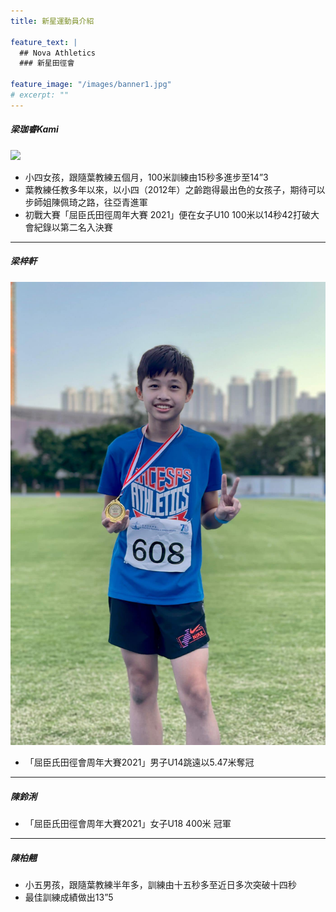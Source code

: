 ```yaml
---
title: 新星運動員介紹

feature_text: |
  ## Nova Athletics
  ### 新星田徑會

feature_image: "/images/banner1.jpg"
# excerpt: ""
---
```

##### 梁珈睿Kami
![](/images/Kami.JPG)
- 小四女孩，跟隨葉教練五個月，100米訓練由15秒多進步至14”3
- 葉教練任教多年以來，以小四（2012年）之齡跑得最出色的女孩子，期待可以步師姐陳佩琦之路，往亞青進軍
- 初戰大賽「屈臣氏田徑周年大賽 2021」便在女子U10 100米以14秒42打破大會紀錄以第二名入決賽

--------------------------------------------------------------------------

##### 梁梓軒
![](/images/LeungChiHin.jpg)
- 「屈臣氏田徑會周年大賽2021」男子U14跳遠以5.47米奪冠

--------------------------------------------------------------------------

##### 陳鈴浰
- 「屈臣氏田徑會周年大賽2021」女子U18 400米 冠軍

--------------------------------------------------------------------------

##### 陳柏翹
- 小五男孩，跟隨葉教練半年多，訓練由十五秒多至近日多次突破十四秒
- 最佳訓練成績做出13”5
